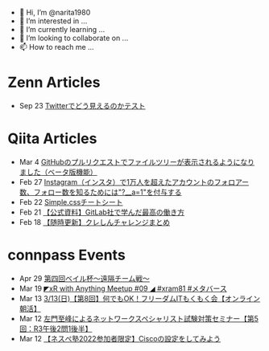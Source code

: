 - 👋 Hi, I’m @narita1980
- 👀 I’m interested in ...
- 🌱 I’m currently learning ...
- 💞️ I’m looking to collaborate on ...
- 📫 How to reach me ...

# Zenn Articles

<!-- profile updater begin: zenn -->
- Sep 23 [Twitterでどう見えるのかテスト](https://zenn.dev/narita1980/articles/cbb21f8d7f785752d6ac)
<!-- profile updater end: zenn -->

# Qiita Articles

<!-- profile updater begin: qiita -->
- Mar 4 [GitHubのプルリクエストでファイルツリーが表示されるようになりました（ベータ版機能）](https://qiita.com/narita1980/items/bee2c5232342a51e0415)
- Feb 27 [Instagram（インスタ）で1万人を超えたアカウントのフォロアー数、フォロー数を知るためには"?__a=1"を付与する](https://qiita.com/narita1980/items/630b7014fa893461b991)
- Feb 22 [Simple.cssチートシート](https://qiita.com/narita1980/items/fd2ccf0e91944aab9fd5)
- Feb 21 [【公式資料】GitLab社で学んだ最高の働き方](https://qiita.com/narita1980/items/d7d142c2bb6312cb9ad6)
- Feb 18 [【随時更新】クレしんチャレンジまとめ](https://qiita.com/narita1980/items/03d9a24b7ac1fdf81b18)
<!-- profile updater end: qiita -->

# connpass Events

<!-- profile updater begin: connpass -->
- Apr 29 [第四回ベイル杯～遠隔チーム戦～](https://connpass.com/event/241619/)
- Mar 19 [◤xR with Anything Meetup #09 ◢ #xram81 #メタバース](https://xram.connpass.com/event/238560/)
- Mar 13 [3/13(日)【第8回】何でもOK！フリーダムITもくもく会【オンライン朝活】](https://setk.connpass.com/event/241622/)
- Mar 12 [左門至峰によるネットワークスペシャリスト試験対策セミナー【第5回：R3午後2問1後半】](https://nespe.connpass.com/event/241570/)
- Mar 12 [【ネスぺ塾2022参加者限定】Ciscoの設定をしてみよう](https://connpass.com/event/241620/)
<!-- profile updater end: connpass -->

<!---
narita1980/narita1980 is a ✨ special ✨ repository because its `README.md` (this file) appears on your GitHub profile.
You can click the Preview link to take a look at your changes.
--->
